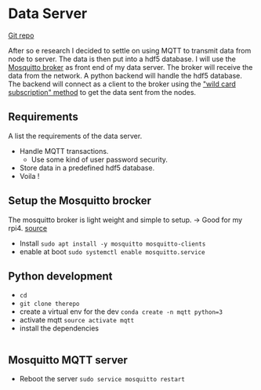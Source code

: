 # Data Server

[Git repo](git@github.com:slevasse/mqtt2hdf5_server.git)

After so e research I decided to settle on using MQTT to transmit data from node to server.
The data is then put into a hdf5 database.
I will use the [Mosquitto broker](https://mosquitto.org/) as front end of my data server.
The broker will receive the data from the network.
A python backend will handle the hdf5 database.
The backend will connect as a client to the broker using the ["wild card subscription" method](https://iotbytes.wordpress.com/store-mqtt-data-from-sensors-into-sql-database/) to get the data sent from the nodes.


## Requirements
A list the requirements of the data server.

* Handle MQTT transactions.
	* Use some kind of user password security.
* Store data in a predefined hdf5 database.
* Voila !

## Setup the Mosquitto brocker
The mosquitto broker is light weight and simple to setup. -> Good for my rpi4.
[source](https://randomnerdtutorials.com/how-to-install-mosquitto-broker-on-raspberry-pi/)

* Install `sudo apt install -y mosquitto mosquitto-clients` 
* enable at boot `sudo systemctl enable mosquitto.service`

## Python development
* `cd`
* `git clone therepo`
* create a virtual env for the dev `conda create -n mqtt python=3`
* activate mqtt `source activate mqtt`
* install the dependencies
```shell

```


## Mosquitto MQTT server
* Reboot the server `sudo service mosquitto restart`
